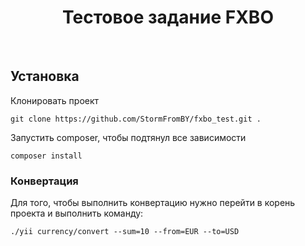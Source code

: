 <p align="center">
    <h1 align="center">Тестовое задание FXBO</h1>
    <br>
</p>

Установка
------------

Клонировать проект

~~~
git clone https://github.com/StormFromBY/fxbo_test.git .
~~~

Запустить composer, чтобы подтянул все зависимости

~~~
composer install
~~~

### Конвертация

Для того, чтобы выполнить конвертацию нужно перейти в корень проекта и выполнить команду:
~~~
./yii currency/convert --sum=10 --from=EUR --to=USD
~~~
